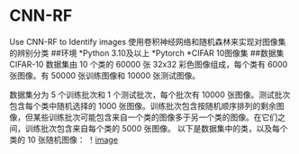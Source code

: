 # CNN-RF
Use CNN-RF to  Identify images
使用卷积神经网络和随机森林来实现对图像集的辨别分类
##环境
*Python 3.10及以上
*Pytorch
*CIFAR 10图像集
##数据集
CIFAR-10 数据集由 10 个类的 60000 张 32x32 彩色图像组成，每个类有 6000 张图像。有 50000 张训练图像和 10000 张测试图像。

数据集分为 5 个训练批次和 1 个测试批次，每个批次有 10000 张图像。测试批次包含每个类中随机选择的 1000 张图像。训练批次包含按随机顺序排列的剩余图像，但某些训练批次可能包含来自一个类的图像多于另一个类的图像。在它们之间，训练批次包含来自每个类的 5000 张图像。
以下是数据集中的类，以及每个类的 10 张随机图像：
！[image](https://github.com/JOCKROM89/CNN-RF/blob/master/data/Snipaste_2024-11-18_09-18-54.png)

